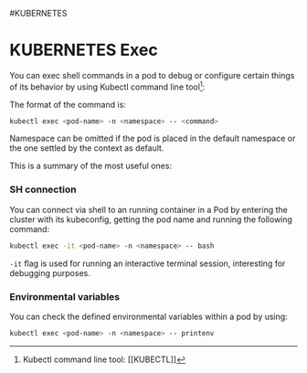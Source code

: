#KUBERNETES 

# KUBERNETES Exec

You can exec shell commands in a pod to debug or configure certain things of its behavior by using Kubectl command line tool[^1]: 

The format of the command is: 
```bash
kubectl exec <pod-name> -n <namespace> -- <command>
```
Namespace can be omitted if the pod is placed in the default namespace or the one settled by the context as default. 

This is a summary of the most useful ones: 

### SH connection

You can connect via shell to an running container in a Pod by entering the cluster with its kubeconfig, getting the pod name and running the following command: 
```bash
kubectl exec -it <pod-name> -n <namespace> -- bash
```

`-it` flag is used for running an interactive terminal session, interesting for debugging purposes. 
### Environmental variables

You can check the defined environmental variables within a pod by using: 
```bash
kubectl exec <pod-name> -n <namespace> -- printenv
```

[^1]: Kubectl command line tool: [[KUBECTL]]